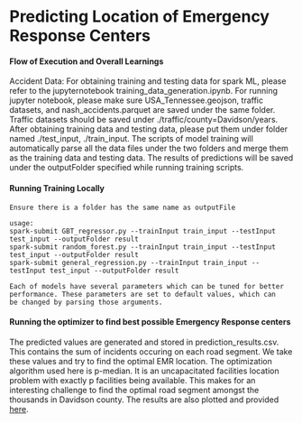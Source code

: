Predicting Location of Emergency Response Centers
=====================================


#### Flow of Execution and Overall Learnings

Accident Data:
For obtaining training and testing data for spark ML, please refer to the jupyternotebook training_data_generation.ipynb. For running jupyter notebook,
please make sure USA_Tennessee.geojson, traffic datasets, and nash_accidents.parquet are saved under the same folder. Traffic datasets should 
be saved under ./traffic/county=Davidson/years. After obtaining training data and testing data, please put them under folder named ./test_input, ./train_input.
The scripts of model training will automatically parse all the data files under the two folders and merge them as the training data and testing data.
The results of predictions will be saved under the outputFolder specified  while running training scripts.


  
#### Running Training Locally
```
Ensure there is a folder has the same name as outputFile

usage: 
spark-submit GBT_regressor.py --trainInput train_input --testInput test_input --outputFolder result
spark-submit random_forest.py --trainInput train_input --testInput test_input --outputFolder result
spark-submit general_regression.py --trainInput train_input --testInput test_input --outputFolder result

Each of models have several parameters which can be tuned for better performance. These parameters are set to default values, which can
be changed by parsing those arguments.
```

#### Running the optimizer to find best possible Emergency Response centers

The predicted values are generated and stored in prediction_results.csv. This contains the sum of incidents occuring on each road segment. We take these values and try to find the optimal EMR location. The optimization algorithm used here is p-median. It is an uncapacitated facilities location problem with exactly p facilities being available. This makes for an interesting challenge to find the optimal road segment amongst the thousands in Davidson county.
The results are also plotted and provided [here](https://github.com/vu-topics-in-big-data-2022/Project-Incident-Team13/blob/main/results/prediction_emr.jpg). 
